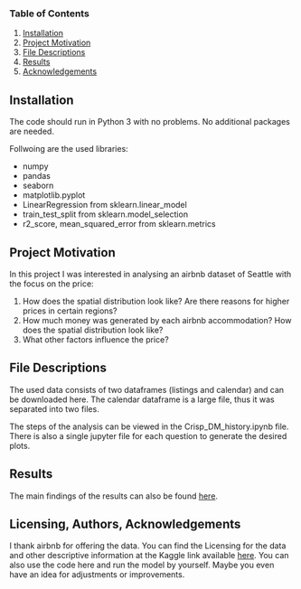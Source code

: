 ### Table of Contents

1. [Installation](#installation)
2. [Project Motivation](#motivation)
3. [File Descriptions](#files)
4. [Results](#results)
5. [Acknowledgements](#licensing)

## Installation <a name="installation"></a>

The code should run in Python 3 with no problems. No additional packages are needed. 

Follwoing are the used libraries:
 - numpy
 - pandas
 - seaborn
 - matplotlib.pyplot
 - LinearRegression from sklearn.linear_model
 - train_test_split from sklearn.model_selection 
 - r2_score, mean_squared_error from sklearn.metrics

## Project Motivation<a name="motivation"></a>

In this project I was interested in analysing an airbnb dataset of Seattle with the focus on the price:

1. How does the spatial distribution look like? Are there reasons for higher prices in certain regions?
2. How much money was generated by each airbnb accommodation? How does the spatial distribution look like?
3. What other factors influence the price?

## File Descriptions <a name="files"></a>

The used data consists of two dataframes (listings and calendar) and can be downloaded here. The calendar dataframe is a large file, 
thus it was separated into two files.

The steps of the analysis can be viewed in the Crisp_DM_history.ipynb file. There is also a single jupyter file for each question to generate the desired plots.

## Results<a name="results"></a>

The main findings of the results can also be found [here](https://naefrico.medium.com/what-drives-prices-at-airbnb-accommodations-c60e4589a099).

## Licensing, Authors, Acknowledgements<a name="licensing"></a>

I thank airbnb for offering the data. You can find the Licensing for the data and other descriptive information at the Kaggle link available [here](https://www.kaggle.com/airbnb/seattle/data). You can also use the code here and run the model by yourself. Maybe you even have an idea for adjustments or improvements. 

